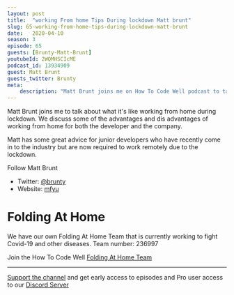 ```yaml
---
layout: post
title:  "working From home Tips During lockdown Matt brunt"
slug: 65-working-from-home-tips-during-lockdown-matt-brunt
date:   2020-04-10
season: 3
episode: 65
guests: [Brunty-Matt-Brunt]
youtubeId: 2WQMHSCIcME
podcast_id: 13934909
guest: Matt Brunt
guests_twitter: Brunty
meta:
    description: "Matt Brunt joins me on How To Code Well podcast to talk about tips for working from home during lockdown"
---
```

Matt Brunt joins me to talk about what it's like working from home during lockdown. 
We discuss some of the advantages and dis advantages of working from home for both the developer and the company. 

Matt has some great advice for junior developers who have recently come in to the industry but are now required to work remotely due to the lockdown.

Follow Matt Brunt

- Twitter: [@brunty](https://twitter.com/brunty)
- Website: [mfyu](https://mfyu.co.uk)

# Folding At Home
We have our own Folding At Home Team that is currently working to fight Covid-19 and other diseases. 
Team number: 236997

Join the How To Code Well [Folding At Home Team](https://foldingathome.org/start-folding/)


-------------------------------

[Support the channel](https://www.patreon.com/howToCodeWell) and get early access to episodes and Pro user access to our [Discord Server](https://howtocodewell.net/discord)
